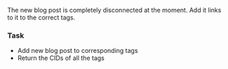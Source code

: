 The new blog post is completely disconnected at the moment. Add it links to it to the correct tags.

### Task

 - Add new blog post to corresponding tags
 - Return the CIDs of all the tags
